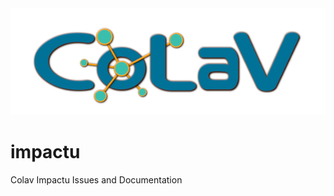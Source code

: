<center><img src="https://raw.githubusercontent.com/colav/colav.github.io/master/img/Logo.png"/></center>

# impactu
Colav Impactu Issues and Documentation
